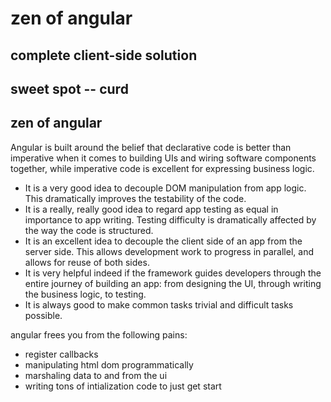 zen of angular
==============

## complete client-side solution

## sweet spot -- curd

## zen of angular

Angular is built around the belief that declarative code is better than imperative when it comes to building UIs and wiring software components together, while imperative code is excellent for expressing business logic.

* It is a very good idea to decouple DOM manipulation from app logic. This dramatically improves the testability of the code.
* It is a really, really good idea to regard app testing as equal in importance to app writing. Testing difficulty is dramatically affected by the way the code is structured.
* It is an excellent idea to decouple the client side of an app from the server side. This allows development work to progress in parallel, and allows for reuse of both sides.
* It is very helpful indeed if the framework guides developers through the entire journey of building an app: from designing the UI, through writing the business logic, to testing.
* It is always good to make common tasks trivial and difficult tasks possible.

angular frees you from the following pains:

* register callbacks
* manipulating html dom programmatically
* marshaling data to and from the ui
* writing tons of intialization code to just get start





